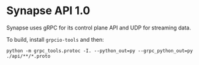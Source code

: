 # Synapse API 1.0

Synapse uses gRPC for its control plane API and UDP for streaming data.

To build, install `grpcio-tools` and then:

```
python -m grpc_tools.protoc -I. --python_out=py --grpc_python_out=py ./api/**/*.proto
```
